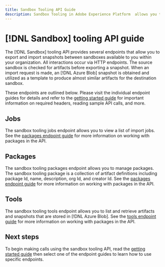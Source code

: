 ```yaml
---
title: Sandbox Tooling API Guide
description: Sandbox Tooling in Adobe Experience Platform  allows you to export and import a snapshot of sandbox configurations between sandboxes. 
---
```

# [!DNL Sandbox] tooling API guide

The [!DNL Sandbox] tooling API provides several endpoints that allow you to export and import snapshots between sandboxes available to you within your organization. All interactions occur via HTTP endpoints. The source sandbox is checked for artifacts before exporting a snapshot. When an import request is made, an [!DNL Azure Blob] snapshot is obtained and utilized as a template to produce almost similar artifacts for the destination sandbox.

These endpoints are outlined below. Please visit the individual endpoint guides for details and refer to the [getting started guide](./getting-started.md) for important information on required headers, reading sample API calls, and more.

## Jobs

The sandbox tooling jobs endpoint allows you to view a list of import jobs. See the [packages endpoint guide](./jobs.md) for more information on working with packages in the API.

## Packages

The sandbox tooling packages endpoint allows you to manage packages. The sandbox tooling package is a collection of artifact definitions including package Id, name, description, org Id, and creator Id.  See the [packages endpoint guide](./packages.md) for more information on working with packages in the API.

## Tools

The sandbox tooling tools endpoint allows you to list and retrieve artifacts and snapshots that are stored in [!DNL Azure Blob]. See the [tools endpoint guide](./tools.md) for more information on working with packages in the API.

## Next steps

To begin making calls using the sandbox tooling API, read the [getting started guide](./getting-started.md) then select one of the endpoint guides to learn how to use specific endpoints.
